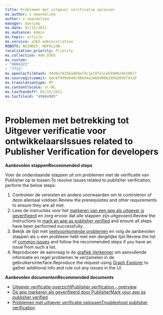 ```yaml
---
title: Problemen met uitgever verificatie oplossen
ms.author: v-smandalika
author: v-smandalika
manager: dansimp
ms.date: 01/15/2021
ms.audience: Admin
ms.topic: article
ms.service: o365-administration
ROBOTS: NOINDEX, NOFOLLOW
localization_priority: Priority
ms.collection: Adm_O365
ms.custom:
- "9004323"
- "7712"
ms.openlocfilehash: d4d0a78256a869ef4c1e19fe1ceb590824b10817
ms.sourcegitcommit: 6dc6f999e840c90694a246b90062950205679420
ms.translationtype: MT
ms.contentlocale: nl-NL
ms.lasthandoff: 01/15/2021
ms.locfileid: "49884905"
---
```

# <a name="issues-related-to-publisher-verification-for-developers"></a><span data-ttu-id="904e0-102">Problemen met betrekking tot Uitgever verificatie voor ontwikkelaars</span><span class="sxs-lookup"><span data-stu-id="904e0-102">Issues related to Publisher Verification for developers</span></span>

<span data-ttu-id="904e0-103">**Aanbevolen stappen**</span><span class="sxs-lookup"><span data-stu-id="904e0-103">**Recommended steps**</span></span> 

<span data-ttu-id="904e0-104">Voer de onderstaande stappen uit om problemen met de verificatie van Publisher op te lossen:</span><span class="sxs-lookup"><span data-stu-id="904e0-104">To resolve issues related to publisher verification, perform the below steps:</span></span>

1. <span data-ttu-id="904e0-105">Controleer de vereisten en andere voorwaarden om te controleren of deze allemaal voldoen.</span><span class="sxs-lookup"><span data-stu-id="904e0-105">Review the prerequisites and other requirements to ensure they are all met.</span></span>
2. <span data-ttu-id="904e0-106">Lees de instructies voor het [markeren van een app als uitgever is geverifieerd](https://docs.microsoft.com/azure/active-directory/develop/mark-app-as-publisher-verified) en zorg ervoor dat alle stappen zijn uitgevoerd.</span><span class="sxs-lookup"><span data-stu-id="904e0-106">Review the instructions to [mark an app as publisher verified](https://docs.microsoft.com/azure/active-directory/develop/mark-app-as-publisher-verified) and ensure all steps have been performed successfully.</span></span>
3. <span data-ttu-id="904e0-107">Bekijk de lijst met [veelvoorkomende problemen](https://docs.microsoft.com/azure/active-directory/develop/troubleshoot-publisher-verification#common-issues) en volg de aanbevolen stappen als u een probleem hebt met een dergelijke lijst.</span><span class="sxs-lookup"><span data-stu-id="904e0-107">Review the list of [common issues](https://docs.microsoft.com/azure/active-directory/develop/troubleshoot-publisher-verification#common-issues) and follow the recommended steps if you have an issue from such a list.</span></span>
4. <span data-ttu-id="904e0-108">Reproduceer de aanvraag in de [grafiek Verkenner](https://docs.microsoft.com/azure/active-directory/develop/troubleshoot-publisher-verification#making-microsoft-graph-api-calls) om aanvullende informatie en regel problemen te verzamelen in de gebruikersinterface.</span><span class="sxs-lookup"><span data-stu-id="904e0-108">Reproduce the request using [Graph Explorer](https://docs.microsoft.com/azure/active-directory/develop/troubleshoot-publisher-verification#making-microsoft-graph-api-calls) to gather additional info and rule out any issues in the UI.</span></span>

<span data-ttu-id="904e0-109">**Aanbevolen documenten**</span><span class="sxs-lookup"><span data-stu-id="904e0-109">**Recommended documents**</span></span>

- [<span data-ttu-id="904e0-110">Uitgever verificatie-overzicht</span><span class="sxs-lookup"><span data-stu-id="904e0-110">Publisher verification - overview</span></span>](https://docs.microsoft.com/azure/active-directory/develop/publisher-verification-overview) 
- [<span data-ttu-id="904e0-111">De app markeren als geverifieerd door Publisher</span><span class="sxs-lookup"><span data-stu-id="904e0-111">Mark your app as publisher verified</span></span>](https://docs.microsoft.com/azure/active-directory/develop/mark-app-as-publisher-verified) 
- [<span data-ttu-id="904e0-112">Problemen met uitgever verificatie oplossen</span><span class="sxs-lookup"><span data-stu-id="904e0-112">Troubleshoot publisher verification</span></span>](https://docs.microsoft.com/azure/active-directory/develop/troubleshoot-publisher-verification)

